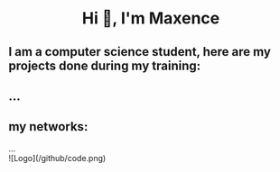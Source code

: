 <h1 align=center > Hi 👋, I'm Maxence</h1>

<h2>I am a computer science student, here are my projects done during my training:<h2>
...
<h2>my networks:</h2>
...

  <br>
![Logo](/github/code.png)

